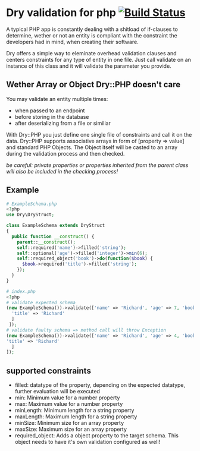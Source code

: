 # Dry validation for php [![Build Status](https://travis-ci.org/Funcke/dry_php.svg?branch=master)](https://travis-ci.org/Funcke/dry_php)
A typical PHP app is constantly dealing with a shitload of if-clauses to determine, wether or not an entity is compliant with the constraint the developers had in mind, when creating their software.

Dry offers a simple way to eleminate overhead validation clauses and centers constraints for any type of entity in one file. Just call validate on an instance of this class and it will validate the parameter you provide.

## Wether Array or Object Dry::PHP doesn't care
You may validate an entity multiple times:
* when passed to an endpoint
* before storing in the database
* after deserializing from a file or similiar

With Dry::PHP you just define one single file of constraints and call it on the data.
Dry::PHP supports associative arrays in form of [property => value] and standard PHP Objects.
The Object itself will be casted to an array during the validation process and then checked.

*be careful: private properties or properties inherited from the parent class will also be included in the checking process!*

## Example
```PHP
# ExampleSchema.php
<?php
use Dry\DryStruct;

class ExampleSchema extends DryStruct 
{
  public function __construct() {
    parent::__construct();
    self::required('name')->filled('string');
    self::optional('age')->filled('integer')->min(6);
    self::required_object('book')->do(function($book) {
      $book->required('title')->filled('string');
    });
  }
}
```
```PHP
# index.php
<?php
# validate expected schema
(new ExampleSchema())->validate(['name' => 'Richard', 'age' => 7, 'book' => (object) [
  'title' => 'Richard'
  ]
 ]);
# validate faulty schema => method call will throw Exception
(new ExampleSchema())->validate(['name' => 'Richard', 'age' => 4, 'book' => (object) [
'title' => 'Richard'
  ]
]);
```
## supported constraints
* filled:
  datatype of the property, depending on the expected datatype, further evaluation will be executed
* min:
  Minimum value for a number property
* max:
  Maximum value for a number property
* minLength:
  Minimum length for a string property
* maxLength:
  Maximum length for a string property
* minSize:
  Minimum size for an array property
* maxSize:
  Maximum size for an array property
* required_object:
  Adds a object property to the target schema. This object needs to have it's own validation configured as well!
